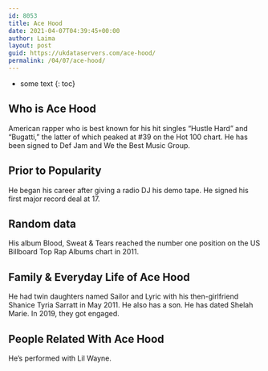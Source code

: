 ```yaml
---
id: 8053
title: Ace Hood
date: 2021-04-07T04:39:45+00:00
author: Laima
layout: post
guid: https://ukdataservers.com/ace-hood/
permalink: /04/07/ace-hood/
---
```


* some text
{: toc}


## Who is Ace Hood
                  
                  
                  
American rapper who is best known for his hit singles &#8220;Hustle Hard&#8221; and &#8220;Bugatti,&#8221; the latter of which peaked at #39 on the Hot 100 chart. He has been signed to Def Jam and We the Best Music Group. 
                  
              
            
              
            
                
                
                
## Prior to Popularity
                  
                  
                  
He began his career after giving a radio DJ his demo tape. He signed his first major record deal at 17.
                  
              
            
              
            
                
                
                
## Random data
                  
                  
                  
His album Blood, Sweat & Tears reached the number one position on the US Billboard Top Rap Albums chart in 2011.
                  
              
            
              
            
                
                
                
## Family & Everyday Life of Ace Hood
                  
                  
                  
He had twin daughters named Sailor and Lyric with his then-girlfriend Shanice Tyria Sarratt in May 2011. He also has a son. He has dated Shelah Marie. In 2019, they got engaged. 
                  
              
            
              
            
                
                
                
## People Related With Ace Hood
                  
                  
                  
He&#8217;s performed with Lil Wayne.
                  
              
            
              
            
                
              
            
              
              
            
            
              
            
          
          
          